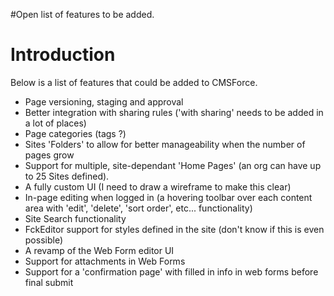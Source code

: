 #Open list of features to be added.

# Introduction #

Below is a list of features that could be added to CMSForce.


- Page versioning, staging and approval
- Better integration with sharing rules ('with sharing' needs to be added in a lot of places)
- Page categories (tags ?)
- Sites 'Folders' to allow for better manageability when the number of pages grow
- Support for multiple, site-dependant 'Home Pages' (an org can have up to 25 Sites defined).
- A fully custom UI (I need to draw a wireframe to make this clear)
- In-page editing when logged in (a hovering toolbar over each content area with 'edit', 'delete', 'sort order', etc... functionality)
- Site Search functionality
- FckEditor support for styles defined in the site (don't know if this is even possible)
- A revamp of the Web Form editor UI
- Support for attachments in Web Forms
- Support for a 'confirmation page' with filled in info in web forms before final submit
